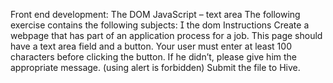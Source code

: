 Front end development: The DOM
JavaScript – text area
The following exercise contains the following subjects:
 the dom
Instructions
Create a webpage that has part of an application process for a job.
This page should have a text area field and a button. Your user must enter at
least 100 characters before clicking the button. If he didn’t, please give him
the appropriate message. (using alert is forbidden)
Submit the file to Hive.
